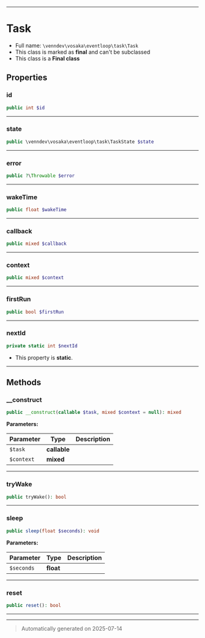 ***

# Task





* Full name: `\venndev\vosaka\eventloop\task\Task`
* This class is marked as **final** and can't be subclassed
* This class is a **Final class**



## Properties


### id



```php
public int $id
```






***

### state



```php
public \venndev\vosaka\eventloop\task\TaskState $state
```






***

### error



```php
public ?\Throwable $error
```






***

### wakeTime



```php
public float $wakeTime
```






***

### callback



```php
public mixed $callback
```






***

### context



```php
public mixed $context
```






***

### firstRun



```php
public bool $firstRun
```






***

### nextId



```php
private static int $nextId
```



* This property is **static**.


***

## Methods


### __construct



```php
public __construct(callable $task, mixed $context = null): mixed
```








**Parameters:**

| Parameter | Type | Description |
|-----------|------|-------------|
| `$task` | **callable** |  |
| `$context` | **mixed** |  |





***

### tryWake



```php
public tryWake(): bool
```












***

### sleep



```php
public sleep(float $seconds): void
```








**Parameters:**

| Parameter | Type | Description |
|-----------|------|-------------|
| `$seconds` | **float** |  |





***

### reset



```php
public reset(): bool
```












***


***
> Automatically generated on 2025-07-14
